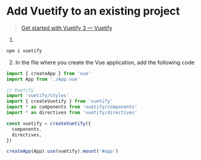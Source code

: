 # Add Vuetify to an existing project

> [Get started with Vuetify 3 — Vuetify](https://vuetifyjs.com/en/getting-started/installation/#existing-projects)

1.

```sh
npm i vuetify
```

2. In the file where you create the Vue application, add the following code

```js
import { createApp } from 'vue'
import App from './App.vue'

// Vuetify
import 'vuetify/styles'
import { createVuetify } from 'vuetify'
import * as components from 'vuetify/components'
import * as directives from 'vuetify/directives'

const vuetify = createVuetify({
  components,
  directives,
})

createApp(App).use(vuetify).mount('#app')
```
